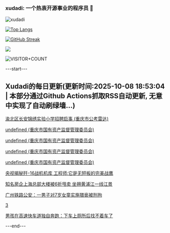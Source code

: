 ### xudadi: 一个热衷开源事业的程序员 👋

![xudadi](https://github-readme-stats-git-masterorgs-github-readme-stats-team.vercel.app/api?username=xudadi)

[![Top Langs](https://github-readme-stats.vercel.app/api/top-langs/?username=xudadi)](https://github.com/anuraghazra/github-readme-stats)

[![GitHub Streak](https://streak-stats.demolab.com?user=xudadi&locale=zh_Hans)](https://git.io/streak-stats)

![](https://raw.githubusercontent.com/xudadi/xudadi/main/assets/github-contribution-grid-snake.svg)

![VISITOR+COUNT](https://komarev.com/ghpvc/?username=xudadi&label=VISITOR+COUNT)


---start---

## Xudadi的每日更新(更新时间:2025-10-08 18:53:04 | 本部分通过Github Actions抓取RSS自动更新, 无意中实现了自动刷绿墙...)

[渝北区长安锦绣实验小学招聘启事 (重庆市公考雷达)](https://www.gongkaoleida.com/article/2640637)

[undefined (重庆市国有资产监督管理委员会)](https://dadilab.github.io/feeds/all.xml)

[undefined (重庆市国有资产监督管理委员会)](https://dadilab.github.io/feeds/all.xml)

[undefined (重庆市国有资产监督管理委员会)](https://dadilab.github.io/feeds/all.xml)

[undefined (重庆市国有资产监督管理委员会)](https://dadilab.github.io/feeds/all.xml)

[央视揭秘歼-16战机机库 工程师:它是无短板的完美战鹰](https://m.163.com/news/article/KB8QBS250514R9OJ.html)

[知名房企上海总部大楼被6折甩卖 坐拥黄浦江一线江景](https://m.163.com/news/article/KB93HODH0512B07B.html)

[广州铁路公安：一男子对7岁女童实施猥亵被刑拘](https://m.163.com/news/article/KB96QVKU0534A4SC.html)

[3](https://m.163.com/touch/news/sub/domestic)

[男孩在高速快车道独自奔跑：下车上厕所后找不着车了](https://m.163.com/news/article/KB8OLUHF0530JPVV.html)

---end---
